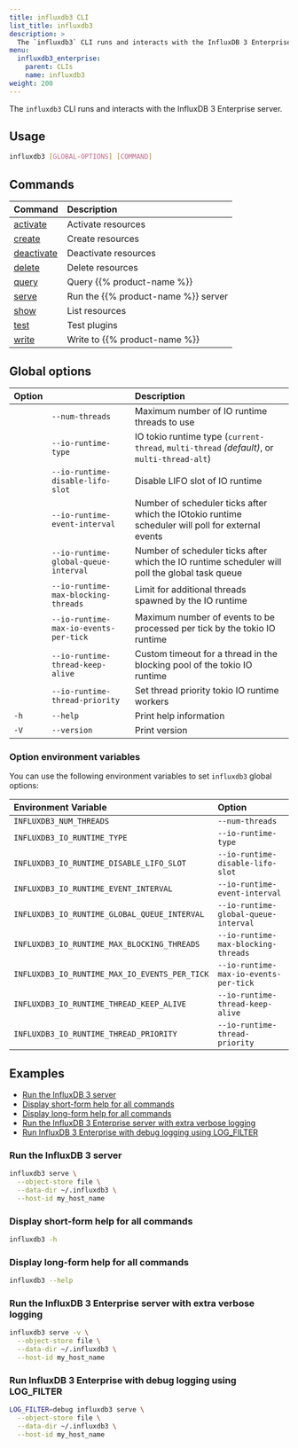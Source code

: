 ```yaml
---
title: influxdb3 CLI
list_title: influxdb3
description: >
  The `influxdb3` CLI runs and interacts with the InfluxDB 3 Enterprise server.
menu:
  influxdb3_enterprise:
    parent: CLIs
    name: influxdb3
weight: 200
---
```


The `influxdb3` CLI runs and interacts with the InfluxDB 3 Enterprise server.

## Usage

<!--pytest.mark.skip-->

```bash
influxdb3 [GLOBAL-OPTIONS] [COMMAND]
```

## Commands

| Command                                                                 | Description                         |
| :---------------------------------------------------------------------- | :---------------------------------- |
| [activate](/influxdb3/enterprise/reference/cli/influxdb3/activate/)     | Activate resources                  |
| [create](/influxdb3/enterprise/reference/cli/influxdb3/create/)         | Create resources                    |
| [deactivate](/influxdb3/enterprise/reference/cli/influxdb3/deactivate/) | Deactivate resources                |
| [delete](/influxdb3/enterprise/reference/cli/influxdb3/delete/)         | Delete resources                    |
| [query](/influxdb3/enterprise/reference/cli/influxdb3/query/)           | Query {{% product-name %}}          |
| [serve](/influxdb3/enterprise/reference/cli/influxdb3/serve/)           | Run the {{% product-name %}} server |
| [show](/influxdb3/enterprise/reference/cli/influxdb3/show/)             | List resources                      |
| [test](/influxdb3/enterprise/reference/cli/influxdb3/test/)             | Test plugins                        |
| [write](/influxdb3/enterprise/reference/cli/influxdb3/write/)           | Write to {{% product-name %}}       |

## Global options

| Option |                                       | Description                                                                                       |
| :----- | :------------------------------------ | :------------------------------------------------------------------------------------------------ |
|        | `--num-threads`                       | Maximum number of IO runtime threads to use                                                       |
|        | `--io-runtime-type`                   | IO tokio runtime type (`current-thread`, `multi-thread` _(default)_, or `multi-thread-alt`)             |
|        | `--io-runtime-disable-lifo-slot`      | Disable LIFO slot of IO runtime                                                                   |
|        | `--io-runtime-event-interval`         | Number of scheduler ticks after which the IOtokio runtime scheduler will poll for external events |
|        | `--io-runtime-global-queue-interval`  | Number of scheduler ticks after which the IO runtime scheduler will poll the global task queue    |
|        | `--io-runtime-max-blocking-threads`   | Limit for additional threads spawned by the IO runtime                                            |
|        | `--io-runtime-max-io-events-per-tick` | Maximum number of events to be processed per tick by the tokio IO runtime                         |
|        | `--io-runtime-thread-keep-alive`      | Custom timeout for a thread in the blocking pool of the tokio IO runtime                          |
|        | `--io-runtime-thread-priority`        | Set thread priority tokio IO runtime workers                                                      |
| `-h`   | `--help`                              | Print help information                                                                            |
| `-V`   | `--version`                           | Print version                                                                                     |

### Option environment variables

You can use the following environment variables to set `influxdb3` global options:

| Environment Variable                          | Option                                |
| :-------------------------------------------- | :------------------------------------ |
| `INFLUXDB3_NUM_THREADS`                       | `--num-threads`                       |
| `INFLUXDB3_IO_RUNTIME_TYPE`                   | `--io-runtime-type`                   |
| `INFLUXDB3_IO_RUNTIME_DISABLE_LIFO_SLOT`      | `--io-runtime-disable-lifo-slot`      |
| `INFLUXDB3_IO_RUNTIME_EVENT_INTERVAL`         | `--io-runtime-event-interval`         |
| `INFLUXDB3_IO_RUNTIME_GLOBAL_QUEUE_INTERVAL`  | `--io-runtime-global-queue-interval`  |
| `INFLUXDB3_IO_RUNTIME_MAX_BLOCKING_THREADS`   | `--io-runtime-max-blocking-threads`   |
| `INFLUXDB3_IO_RUNTIME_MAX_IO_EVENTS_PER_TICK` | `--io-runtime-max-io-events-per-tick` |
| `INFLUXDB3_IO_RUNTIME_THREAD_KEEP_ALIVE`      | `--io-runtime-thread-keep-alive`      |
| `INFLUXDB3_IO_RUNTIME_THREAD_PRIORITY`        | `--io-runtime-thread-priority`        |


## Examples

- [Run the InfluxDB 3 server](#run-the-influxdb-3-server)
- [Display short-form help for all commands](#display-short-form-help-for-all-commands)
- [Display long-form help for all commands](#display-long-form-help-for-all-commands)
- [Run the InfluxDB 3 Enterprise server with extra verbose logging](#run-the-influxdb-3-enterprise-server-with-extra-verbose-logging)
- [Run InfluxDB 3 Enterprise with debug logging using LOG_FILTER](#run-influxdb-3-enterprise-with-debug-logging-using-log_filter)

### Run the InfluxDB 3 server

<!--pytest.mark.skip-->

```bash
influxdb3 serve \
  --object-store file \
  --data-dir ~/.influxdb3 \
  --host-id my_host_name
```

### Display short-form help for all commands

<!--pytest.mark.skip-->

```bash
influxdb3 -h
```

### Display long-form help for all commands

<!--pytest.mark.skip-->

```bash
influxdb3 --help
```

### Run the InfluxDB 3 Enterprise server with extra verbose logging

<!--pytest.mark.skip-->

```bash
influxdb3 serve -v \
  --object-store file \
  --data-dir ~/.influxdb3 \
  --host-id my_host_name
```

### Run InfluxDB 3 Enterprise with debug logging using LOG_FILTER

<!--pytest.mark.skip-->

```bash
LOG_FILTER=debug influxdb3 serve \
  --object-store file \
  --data-dir ~/.influxdb3 \
  --host-id my_host_name
```
